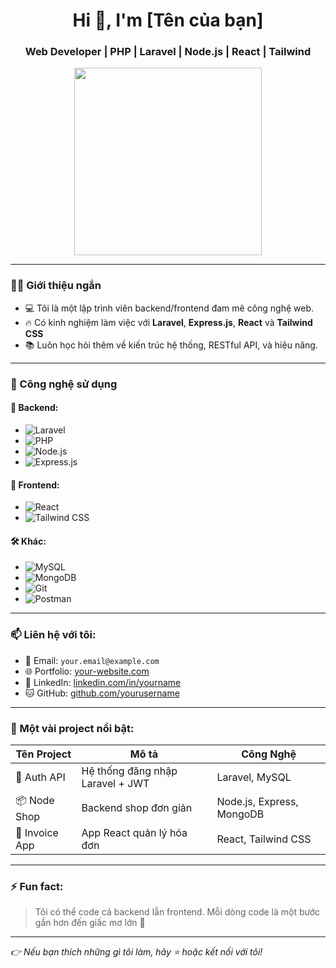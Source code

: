 <h1 align="center">Hi 👋, I'm [Tên của bạn]</h1>
<h3 align="center">Web Developer | PHP | Laravel | Node.js | React | Tailwind</h3>

<p align="center">
  <img src="https://media.giphy.com/media/qgQUggAC3Pfv687qPC/giphy.gif" width="300" />
</p>

---

### 🧑‍💻 Giới thiệu ngắn
- 💻 Tôi là một lập trình viên backend/frontend đam mê công nghệ web.
- 🔥 Có kinh nghiệm làm việc với **Laravel**, **Express.js**, **React** và **Tailwind CSS**
- 📚 Luôn học hỏi thêm về kiến trúc hệ thống, RESTful API, và hiệu năng.

---

### 🚀 Công nghệ sử dụng

#### 💼 Backend:
- ![Laravel](https://img.shields.io/badge/-Laravel-red?style=flat-square&logo=laravel)
- ![PHP](https://img.shields.io/badge/-PHP-777BB4?style=flat-square&logo=php)
- ![Node.js](https://img.shields.io/badge/-Node.js-green?style=flat-square&logo=node.js)
- ![Express.js](https://img.shields.io/badge/-Express-black?style=flat-square&logo=express)

#### 🎨 Frontend:
- ![React](https://img.shields.io/badge/-React-61DAFB?style=flat-square&logo=react)
- ![Tailwind CSS](https://img.shields.io/badge/-TailwindCSS-38B2AC?style=flat-square&logo=tailwind-css)

#### 🛠 Khác:
- ![MySQL](https://img.shields.io/badge/-MySQL-4479A1?style=flat-square&logo=mysql)
- ![MongoDB](https://img.shields.io/badge/-MongoDB-4EA94B?style=flat-square&logo=mongodb)
- ![Git](https://img.shields.io/badge/-Git-F05032?style=flat-square&logo=git)
- ![Postman](https://img.shields.io/badge/-Postman-orange?style=flat-square&logo=postman)

---

### 📫 Liên hệ với tôi:
- 📧 Email: `your.email@example.com`
- 🌐 Portfolio: [your-website.com](https://your-website.com)
- 💼 LinkedIn: [linkedin.com/in/yourname](https://linkedin.com/in/yourname)
- 🐱 GitHub: [github.com/yourusername](https://github.com/yourusername)

---

### 📸 Một vài project nổi bật:
| Tên Project | Mô tả | Công Nghệ |
|-------------|--------|------------|
| 🔐 Auth API | Hệ thống đăng nhập Laravel + JWT | Laravel, MySQL |
| 📦 Node Shop | Backend shop đơn giản | Node.js, Express, MongoDB |
| 🧾 Invoice App | App React quản lý hóa đơn | React, Tailwind CSS |

---

### ⚡ Fun fact:
> Tôi có thể code cả backend lẫn frontend. Mỗi dòng code là một bước gần hơn đến giấc mơ lớn 🎯

---

_👉 Nếu bạn thích những gì tôi làm, hãy ⭐ hoặc kết nối với tôi!_

